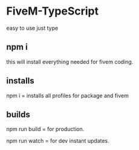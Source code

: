 # FiveM-TypeScript
easy to use just type
## npm i 
this will install everything needed for fivem coding. 

## installs

npm i = installs all profiles for package and fivem

## builds

npm run build = for production. 

npm run watch = for dev instant updates.
